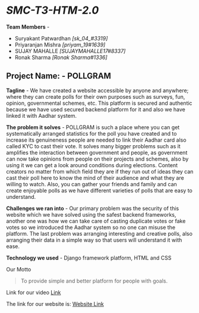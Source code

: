# _SMC-T3-HTM-2.0_

**Team Members** -
- Suryakant Patwardhan *[sk_04_#3319]*
- Priyaranjan Mishra *[priyam_19#1639]*
- SUJAY MAHALLE *[SUJAYMAHALLE17#8337]*
- Ronak Sharma *[Ronak Sharma#1336]*

## Project Name: - POLLGRAM 
**Tagline** - We have created a website accessible by anyone and anywhere; where they can create polls for their own purposes such as surveys, fun, opinion, governmental schemes, etc. This platform is secured and authentic because we have used secured backend platform for it and also we have linked it with Aadhar system.

**The problem it solves** - POLLGRAM is such a place where you can get systematically arranged statistics for the poll you have created and to increase its genuineness people are needed to link their Aadhar card also called KYC to cast their vote. It solves many bigger problems such as it amplifies the interaction between government and people, as government can now take opinions from people on their projects and schemes, also by using it we can get a look around conditions during elections. Content creators no matter from which field they are if they run out of ideas they can cast their poll here to know the mind of their audience and what they are willing to watch. Also, you can gather your friends and family and can create enjoyable polls as we have different varieties of polls that are easy to understand.

**Challenges we ran into** - Our primary problem was the security of this website which we have solved using the safest backend frameworks, another one was how we can take care of casting duplicate votes or fake votes so we introduced the Aadhar system so no one can misuse the platform. The last problem was arranging interesting and creative polls, also arranging their data in a simple way so that users will understand it with ease. 

**Technology we used** - Django framework platform, HTML and CSS

Our Motto
> To provide simple and better platform for people with goals.

Link for our video [Link](https://youtu.be/9MZ59-BzXUY)

The link for our website is: [Website Link](https://priyam-op-007.github.io/SMC-T-3-HTM-2.0/signup.html)
